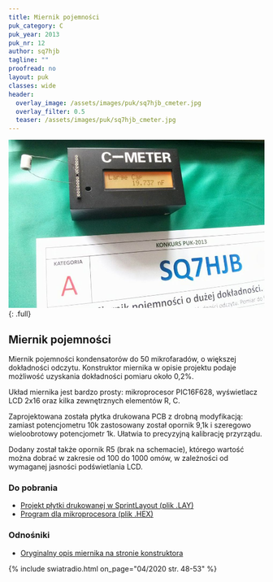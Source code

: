 ```yaml
---
title: Miernik pojemności
puk_category: C
puk_year: 2013
puk_nr: 12
author: sq7hjb
tagline: ""
proofread: no
layout: puk
classes: wide
header:
  overlay_image: /assets/images/puk/sq7hjb_cmeter.jpg
  overlay_filter: 0.5
  teaser: /assets/images/puk/sq7hjb_cmeter.jpg
---
```


![alt](/assets/images/puk/sq7hjb_cmeter.jpg)
{: .full}

## Miernik pojemności

Miernik pojemności kondensatorów do 50 mikrofaradów, o większej dokładności odczytu. Konstruktor miernika w opisie projektu podaje możliwość uzyskania dokładności pomiaru około 0,2%.

Układ miernika jest bardzo prosty: mikroprocesor PIC16F628, wyświetlacz LCD 2x16 oraz kilka zewnętrznych elementów R, C.

Zaprojektowana została płytka drukowana PCB z drobną modyfikacją: zamiast potencjometru 10k zastosowany został opornik 9,1k i szeregowo wieloobrotowy potencjometr 1k. Ułatwia to precyzyjną kalibrację przyrządu.

Dodany został także opornik R5 (brak na schemacie), którego wartość można dobrać w zakresie od 100 do 1000 omów, w zależności od wymaganej jasności podświetlania LCD.

### Do pobrania
- [Projekt płytki drukowanej w SprintLayout (plik .LAY)](/assets/bin/sq7hjb_cmeter.lay)
- [Program dla mikroprocesora (plik .HEX)](/assets/bin/sq7hjb_cmeter.hex)

### Odnośniki
- [Oryginalny opis miernika na stronie konstruktora](http://www.romanblack.com/onesec/CapMeter.htm)


{% include swiatradio.html on_page="04/2020 str. 48-53" %}